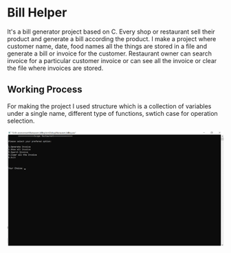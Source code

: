 
# Bill Helper

It's a bill generator project based on C. Every shop or restaurant sell their product and generate a bill according the product. I make a project where customer name, date, food names all the things are stored in a file and generate a bill or invoice for the customer. Restaurant owner can search invoice for a particular customer invoice or can see all the invoice or clear the file where invoices are stored.


## Working Process 

For making the project I used structure which is a collection of variables under a single name, different type of functions, swtich case for operation selection.

<p align="center">
  <img src="Webp.net-gifmaker.gif" width="720" alt="screenshoot">
</p>
